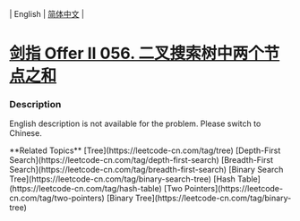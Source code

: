 | English | [简体中文](README.md) |

# [剑指 Offer II 056. 二叉搜索树中两个节点之和](https://leetcode-cn.com/problems/opLdQZ)
 ### Description
<p>English description is not available for the problem. Please switch to Chinese.</p>
**Related Topics**  [Tree](https://leetcode-cn.com/tag/tree) [Depth-First Search](https://leetcode-cn.com/tag/depth-first-search) [Breadth-First Search](https://leetcode-cn.com/tag/breadth-first-search) [Binary Search Tree](https://leetcode-cn.com/tag/binary-search-tree) [Hash Table](https://leetcode-cn.com/tag/hash-table) [Two Pointers](https://leetcode-cn.com/tag/two-pointers) [Binary Tree](https://leetcode-cn.com/tag/binary-tree) 